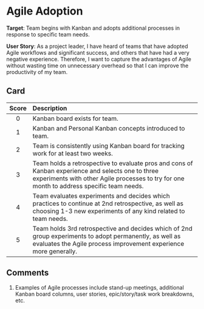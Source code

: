 # Agile Adoption

**Target**: Team begins with Kanban and adopts additional processes in response to specific team needs.

**User Story**: As a project leader, I have heard of teams that have adopted Agile workflows and significant success, and others that have had a very
negative experience. Therefore, I want to capture the advantages of Agile without wasting time on unnecessary overhead so that I can improve
the productivity of my team.


## Card

| Score         | Description |
| :-------------: | :------------- |
| 0 | Kanban board exists for team. |
| 1 | Kanban and Personal Kanban concepts introduced to team.      |
| 2 | Team is consistently using Kanban board for tracking work for at least two weeks.      |
| 3 | Team holds a retrospective to evaluate pros and cons of Kanban experience and selects one to three experiments with other Agile processes to try for one month to address specific team needs.      |
| 4 | Team evaluates experiments and decides which practices to continue at 2nd retrospective, as well as choosing 1-3 new experiments of any kind related to team needs.      |
| 5 | Team holds 3rd retrospective and decides which of 2nd group experiments to adopt permanently, as well as evaluates the Agile process improvement experience more generally.   |

## Comments

1. Examples of Agile processes include stand-up meetings, additional Kanban board columns, user stories, epic/story/task work breakdowns, etc.

